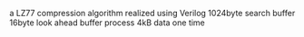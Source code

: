 a LZ77 compression algorithm realized using Verilog
1024byte search buffer 
16byte   look ahead buffer
process 4kB data one time
